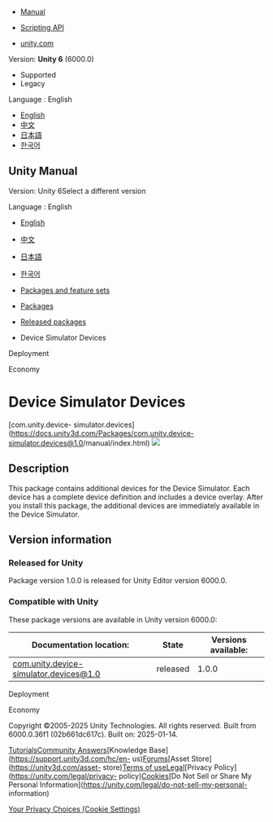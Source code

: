 [](https://docs.unity3d.com)

  * [Manual](../Manual/index.html)
  * [Scripting API](../ScriptReference/index.html)

  * [unity.com](https://unity.com/)

Version: **Unity 6** (6000.0)

  * Supported
  * Legacy

Language : English

  * [English](/Manual/com.unity.device-simulator.devices.html)
  * [中文](/cn/current/Manual/com.unity.device-simulator.devices.html)
  * [日本語](/ja/current/Manual/com.unity.device-simulator.devices.html)
  * [한국어](/kr/current/Manual/com.unity.device-simulator.devices.html)

[](https://docs.unity3d.com)

## Unity Manual

Version: Unity 6Select a different version

Language : English

  * [English](/Manual/com.unity.device-simulator.devices.html)
  * [中文](/cn/current/Manual/com.unity.device-simulator.devices.html)
  * [日本語](/ja/current/Manual/com.unity.device-simulator.devices.html)
  * [한국어](/kr/current/Manual/com.unity.device-simulator.devices.html)

  * [Packages and feature sets](PackagesList.html)
  * [Packages](Packages-all.html)
  * [Released packages](pack-safe.html)
  * Device Simulator Devices 

[](com.unity.services.deployment.html)

Deployment

[](com.unity.services.economy.html)

Economy

# Device Simulator Devices

[com.unity.device-
simulator.devices](https://docs.unity3d.com/Packages/com.unity.device-
simulator.devices@1.0/manual/index.html) ![](../uploads/Main/iconRel.png)

## Description

This package contains additional devices for the Device Simulator. Each device
has a complete device definition and includes a device overlay. After you
install this package, the additional devices are immediately available in the
Device Simulator.

## Version information

### Released for Unity

Package version 1.0.0 is released for Unity Editor version 6000.0.

### Compatible with Unity

These package versions are available in Unity version 6000.0:

**Documentation location:** | **State** | **Versions available:**  
---|---|---  
[com.unity.device-simulator.devices@1.0](https://docs.unity3d.com/Packages/com.unity.device-simulator.devices@1.0/manual/index.html) | released | 1.0.0  
  
[](com.unity.services.deployment.html)

Deployment

[](com.unity.services.economy.html)

Economy

Copyright ©2005-2025 Unity Technologies. All rights reserved. Built from
6000.0.36f1 (02b661dc617c). Built on: 2025-01-14.

[Tutorials](https://learn.unity.com/)[Community
Answers](https://answers.unity3d.com)[Knowledge
Base](https://support.unity3d.com/hc/en-
us)[Forums](https://forum.unity3d.com)[Asset Store](https://unity3d.com/asset-
store)[Terms of
use](https://docs.unity3d.com/Manual/TermsOfUse.html)[Legal](https://unity.com/legal)[Privacy
Policy](https://unity.com/legal/privacy-
policy)[Cookies](https://unity.com/legal/cookie-policy)[Do Not Sell or Share
My Personal Information](https://unity.com/legal/do-not-sell-my-personal-
information)

[Your Privacy Choices (Cookie Settings)](javascript:void\(0\);)

